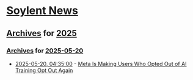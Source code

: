 # [Soylent News](../../../README.md)

## [Archives](../../index.md) for [2025](../index.md)

### [Archives](../../index.md) for [2025-05-20](index.md)

* [2025-05-20, 04:35:00](https://soylentnews.org/article.pl?sid=25/05/19/0231252&from=rss) - [Meta Is Making Users Who Opted Out of AI Training Opt Out Again](https://soylentnews.org/article.pl?sid=25/05/19/0231252&from=rss)
